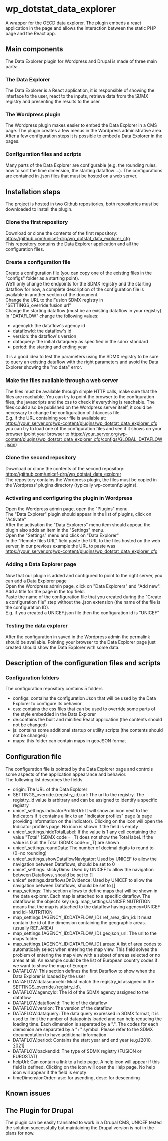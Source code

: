 # wp_dotstat_data_explorer

A wrapper for the OECD data explorer.
The plugin embeds a react application in the page and allows the interaction between the static PHP page and the React app.

## Main components
The Data Explorer plugin for Wordpress and Drupal is made of three main parts:
### The Data Explorer
The Data Explorer is a React application, it is responsible of showing the interface to the user, react to the inputs, retrieve data from the SDMX registry and presenting the results to the user.
### The Wordpress plugin
The Wordpress plugin makes easier to embed the Data Explorer in a CMS page. The plugin creates a few menus in the Wordpress administrative area. After a few configuration steps it is possible to embed a Data Explorer in the pages.
### Configuration files and scripts
Many parts of the Data Explorer are configurable (e.g. the rounding rules, how to sort the time dimension, the starting dataflow …). The configurations are contained in .json files that must be hosted on a web server.

## Installation steps
The project is hosted in two Github repositories, both repositories must be downloaded to install the plugin.
### Clone the first repository
Download or clone the contents of the first repository:\
https://github.com/unicef-drp/wp_dotstat_data_explorer_cfg \
This repository contains the Data Explorer application and all the configuration files.
### Create a configuration file
Create a configuration file (you can copy one of the existing files in the "configs" folder as a starting point).\
We’ll only change the endpoints for the SDMX registry and the starting dataflow for now, a complete description of the configuration file is available in another section of the document.\
Change the URL to the Fusion SDMX registry in "SETTINGS_override.fusion.url"\
Change the starting dataflow (must be an existing dataflow in your registry). In "DATAFLOW" change the following values:
- agencyId: the dataflow's agency id
- dataflowId: the dataflow's id
- version: the dataflow's version
- dataquery: the initial dataquery as specified in the sdmx standard
- period: the starting and ending year

It is a good idea to test the parameters using the SDMX registry to be sure to query an existing dataflow with the right parameters and avoid the Data Explorer showing the "no data" error.

### Make the files available through a web server
The files must be available through simple HTTP calls, make sure that the files are reachable.
You can try to point the browser to the configuration files, the javascripts and the css to check if everything is reachable. The files could also be published on the Wordpress server itself, it could be necessary to change the configuration of .htaccess file.\
E.g. if the URL containing your file is available at: 
https://your_server.org/wp-content/plugins/wp_dotstat_data_explorer_cfg you can try to load one of the configuration files and see if it shows on your browser (point your browser to  https://your_server.org/wp-content/plugins/wp_dotstat_data_explorer_cfg/configs/GLOBAL_DATAFLOW.json)

### Clone the second repository
Download or clone the contents of the second repository:\
https://github.com/unicef-drp/wp_dotstat_data_explorer \
The repository contains the Wordpress plugin, the files must be copied in the Wordpress' plugins directory (typically wp-content\plugins).

### Activating and configuring the plugin in Wordpress
Open the Wordpress admin page, open the "Plugins" menu.\
The "Data Explorer" plugin should appear in the list of plugins, click on "Activate"\
After the activation the "Data Explorers" menu item should appear, the plugin also adds an item in the "Settings" menu.\
Open the "Settings" menu and click on "Data Explorer"\
In the "Remote files URL" field paste the URL to the files hosted on the web server, in our previous example the URL to paste was https://your_server.org/wp-content/plugins/wp_dotstat_data_explorer_cfg

### Adding a Data Explorer page
Now that our plugin is added and configured to point to the right server, you can add a Data Explorer page\
Open the Wordpress admin page, click on "Data Explorers" and "Add new".\
Add a title for the page in the top field.\
Paste the name of the configuration file that you created during the "Create a configuration file" step without the .json extension (the name of the file is the configuration ID).\
E.g. if you created a UNICEF.json file then the configuration id is "UNICEF"

### Testing the data explorer
After the configuration in saved in the Wordpress admin the permalink should be available. Pointing your browser to the Data Explorer page just created should show the Data Explorer with some data.

## Description of the configuration files and scripts
### Configuration folders
The configuration repository contains 5 folders
- configs: contains the configuration Json that will be used by the Data Explorer to configure its behavior
- css: contains the css files that can be used to override some parts of the style embedded in the Data Explorer
- de:contains the built and minified React application (the contents should not be changed)
- js: contains some additional startup or utility scripts (the contents should not be changed)
- maps: this folder can contain maps in geoJSON format

## Configuration file
The configuration file is pointed by the Data Explorer page and controls some aspects of the application appearance and behavior.\
The following list describes the fields
- origin: The URL of the Data Explorer
- SETTINGS_override.{registry_id}.url: The url to the registry. The registry_id value is arbitrary and can be assigned to identify a specific registry
- unicef_settings.indicatorProfileUrl: It will show an icon next to the Indicators if it contains a link to an "indicator profiles" page (a page providing information on the indicator). Clicking on the icon will open the Indicator profiles page. No icon is shown if the field is empty
- unicef_settings.hideTotalLabel: If the value is 1 any cell containing the value "Total" (SDMX code = _T) does not show the Total label. If the value is 0 all the Total (SDMX code = _T) are shown
- unicef_settings.roundData: The number of decimal digits to round to (0=no rounding)
- unicef_settings.showDataflowNavigator: Used by UNICEF to allow the navigation between Dataflows, should be set to 0
- unicef_settings. stickyDims: Used by UNICEF to allow the navigation between Dataflows, should be set to []
- unicef_settings.dataflowsOnEvidence: Used by UNICEF to allow the navigation between Dataflows, should be set to []
- map_settings: This section allows to define maps that will be shown in the data explorer. Each map is attached to a specific dataflow. The dataflow is the object’s key (e.g. map_settings.UNICEF:NUTRITION means that the map is attached to the dataflow having agency=UNICEF and id=NUTRITION 
- map_settings.{AGENCY_ID:DATAFLOW_ID}.ref_area_dim_id: It must contain the id of the dimension containing the geographic areas. (usually REF_AREA)
- map_settings.{AGENCY_ID:DATAFLOW_ID}.geojson_url: The url to the maps folder
- map_settings.{AGENCY_ID:DATAFLOW_ID}.areas: A list of area codes to automatically select when entering the map view. This field solves the problem of entering the map view with a subset of areas selected or no areas at all.
An example could be the list of European country codes if we want to show the map of Europe
- DATAFLOW: This section defines the first Dataflow to show when the Data Explorer is loaded by the user
- DATAFLOW.datasourceId: Must match the registry_id assigned in the SETTINGS_override.{registry_id}. 
- DATAFLOW.agencyId: The id of the SDMX agency assigned to the dataflow
- DATAFLOW.dataflowId: The id of the dataflow
- DATAFLOW.version: The version of the dataflow
- DATAFLOW.dataquery: The data query expressed in SDMX format, it is used to limit the number of datapoints loaded and can help reducing the loading time. Each dimension is separated by a ".". The codes for each diemsnion are separated by a "+" symbol. Please refer to the SDMX documentation to have additional information
- DATAFLOW.period: Contains the start year and end year (e.g.[2010, 2021]
- DATAFLOW.backendId: The type of SDMX registry (FUSION or EUROSTAT)
- helpUrl: Can contain a link to a help page. A help icon will appear if this field is defined. Clicking on the icon will open the Help page. No help icon will appear if the field is empty
- timeDimensionOrder: asc: for asending, desc: for descending

## Known issues
## The Plugin for Drupal
The plugin can be easily translated to work in a Drupal CMS, UNICEF tested the solution successfully but maintaining the Drupal version is not in the plans for now.

